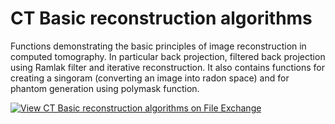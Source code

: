 # CT Basic reconstruction algorithms

Functions demonstrating the basic principles of image reconstruction in computed tomography. In particular back projection, filtered back projection using Ramlak filter and iterative reconstruction. It also contains functions for creating a singoram (converting an image into radon space) and for phantom generation using polymask function.

[![View CT Basic reconstruction algorithms on File Exchange](https://www.mathworks.com/matlabcentral/images/matlab-file-exchange.svg)](https://www.mathworks.com/matlabcentral/fileexchange/81288-ct-basic-reconstruction-algorithms)
